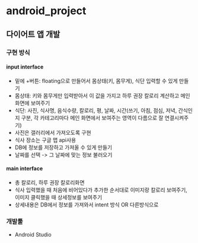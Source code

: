 # android_project

## 다이어트 앱 개발


### 구현 방식

#### input interface
- 밑에 +버튼: floating으로 만들어서 몸상태(키, 몸무게), 식단 입력할 수 있게 만들기
- 몸상태: 키와 몸무게만 입력받아서 이 값을 가지고 하루 권장 칼로리 계산하고 메인 화면에 보여주기
- 식단: 사진, 식사명, 음식수량, 칼로리, 평, 날짜, 시간(쓰기, 아침, 점심, 저녁, 간식인지 구분, 각 카테고리마다 메인 화면에서 보여주는 영역이 다름으로 잘 연결시켜주기) 
- 사진은 갤러리에서 가져오도록 구현
- 식사 장소는 구글 맵 api사용 
- DB에 정보를 저장하고 가져올 수 있게 만들기
- 날짜를 선택 -> 그 날짜에 맞는 정보 불러오기


#### main interface
- 총 칼로리, 하루 권장 칼로리화면   
- 식사 입력했을 때 처음에 비어있다가 추가한 순서대로 이미지랑 칼로리 보여주기, 이미지 클릭했을 때 상세정보를 보여주기
- 상세내용은 DB에서 정보를 가져와서 intent 방식 OR 다른방식으로 

### 개발툴
- Android Studio
